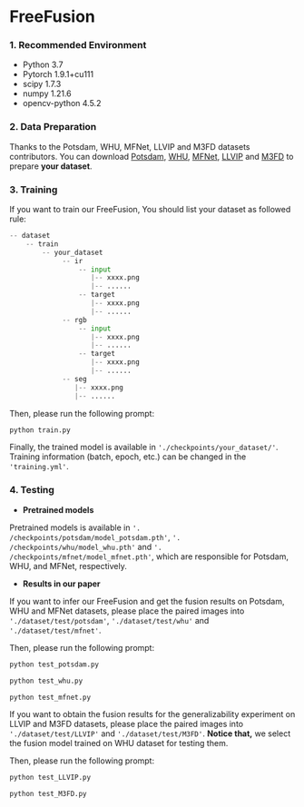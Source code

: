 # FreeFusion



### 1. Recommended Environment
- Python 3.7
- Pytorch 1.9.1+cu111
- scipy 1.7.3
- numpy 1.21.6
- opencv-python 4.5.2

### 2. Data Preparation

Thanks to the Potsdam, WHU, MFNet, LLVIP and M3FD datasets contributors. You can download [Potsdam](https://www.isprs.org/education/benchmarks/UrbanSemLab/default.aspx), [WHU](https://github.com/AmberHen/WHU-OPT-SAR-dataset), [MFNet](https://www.mi.t.u-tokyo.ac.jp/static/projects/mil_multispectral/), [LLVIP](https://github.com/bupt-ai-cz/LLVIP?tab=readme-ov-file) and [M3FD](https://github.com/JinyuanLiu-CV/TarDAL) to prepare **your dataset**.

### 3. Training

If you want to train our FreeFusion, You should list your dataset as followed rule:

```python
-- dataset
    -- train
        -- your_dataset
             -- ir
            	 -- input
                	|-- xxxx.png
                    |-- ......
            	 -- target
               		|-- xxxx.png
                    |-- ......
             -- rgb
            	 -- input
                	|-- xxxx.png
                    |-- ......
            	 -- target
               		|-- xxxx.png
                    |-- ......
             --	seg
            	|-- xxxx.png
                |-- ......
```

Then, please run the following prompt:

```python
python train.py
```

Finally, the trained model is available in `'./checkpoints/your_dataset/'`. Training information (batch, epoch, etc.) can be changed in the `'training.yml'`.

### 4. Testing

- **Pretrained models**

Pretrained models is available in `'. /checkpoints/potsdam/model_potsdam.pth'`, `'. /checkpoints/whu/model_whu.pth'` and `'. /checkpoints/mfnet/model_mfnet.pth'`, which are responsible for Potsdam, WHU, and MFNet, respectively.

- **Results in our paper**

If you want to infer our FreeFusion and get the fusion results on Potsdam, WHU and MFNet datasets, please place the paired images into `'./dataset/test/potsdam'`, `'./dataset/test/whu'` and `'./dataset/test/mfnet'`.

Then, please run the following prompt:

```python
python test_potsdam.py

python test_whu.py

python test_mfnet.py
```

If you want to obtain the fusion results for the generalizability experiment on LLVIP and M3FD datasets, please place the paired images into `'./dataset/test/LLVIP'` and `'./dataset/test/M3FD'`. **Notice that,** we select the fusion model trained on WHU dataset for testing them.

Then, please run the following prompt:

```python
python test_LLVIP.py

python test_M3FD.py
```

# 
